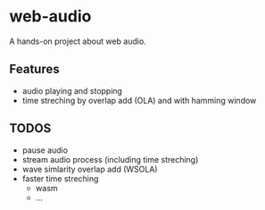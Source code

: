 # web-audio

A hands-on project about web audio.

## Features

- audio playing and stopping
- time streching by overlap add (OLA) and with hamming window 


## TODOS

- pause audio
- stream audio process (including time streching)
- wave simlarity overlap add (WSOLA)
- faster time streching
    - wasm
    - ...